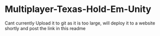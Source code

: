 # Multiplayer-Texas-Hold-Em-Unity
Cant currently Upload it to git as it is too large, will deploy it to a website shortly and post the link in this readme
